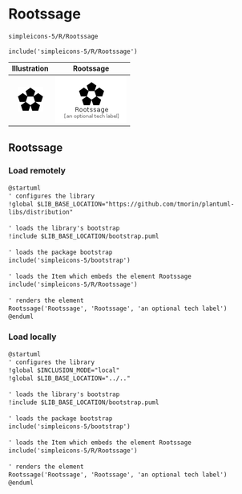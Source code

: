 # Rootssage


```text
simpleicons-5/R/Rootssage
```

```text
include('simpleicons-5/R/Rootssage')
```



| Illustration | Rootssage |
| :---: | :---: |
| ![illustration for Illustration](../../simpleicons-5/R/Rootssage.png) | ![illustration for Rootssage](../../simpleicons-5/R/Rootssage.Local.png) |




## Rootssage

### Load remotely
```plantuml
@startuml
' configures the library
!global $LIB_BASE_LOCATION="https://github.com/tmorin/plantuml-libs/distribution"

' loads the library's bootstrap
!include $LIB_BASE_LOCATION/bootstrap.puml

' loads the package bootstrap
include('simpleicons-5/bootstrap')

' loads the Item which embeds the element Rootssage
include('simpleicons-5/R/Rootssage')

' renders the element
Rootssage('Rootssage', 'Rootssage', 'an optional tech label')
@enduml
```

### Load locally
```plantuml
@startuml
' configures the library
!global $INCLUSION_MODE="local"
!global $LIB_BASE_LOCATION="../.."

' loads the library's bootstrap
!include $LIB_BASE_LOCATION/bootstrap.puml

' loads the package bootstrap
include('simpleicons-5/bootstrap')

' loads the Item which embeds the element Rootssage
include('simpleicons-5/R/Rootssage')

' renders the element
Rootssage('Rootssage', 'Rootssage', 'an optional tech label')
@enduml
```

